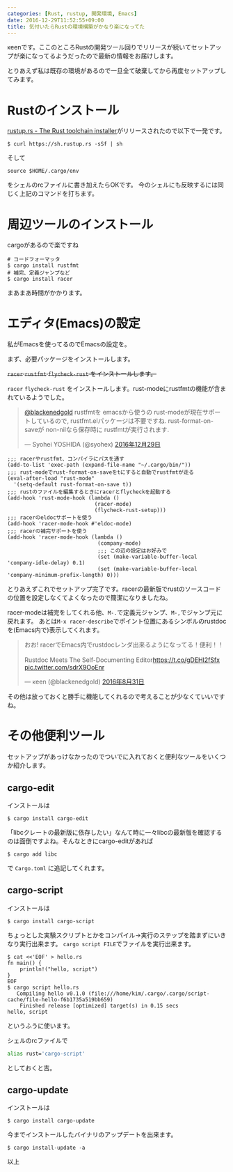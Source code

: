 ```yaml
---
categories: [Rust, rustup, 開発環境, Emacs]
date: 2016-12-29T11:52:55+09:00
title: 気付いたらRustの環境構築がかなり楽になってた
---
```


κeenです。ここのところRustの開発ツール回りでリリースが続いてセットアップが楽になってるようだったので最新の情報をお届けします。


<!--more-->

とりあえず私は既存の環境があるので一旦全て破棄してから再度セットアップしてみます。

# Rustのインストール

[rustup.rs - The Rust toolchain installer](https://rustup.rs/)がリリースされたので以下で一発です。

```
$ curl https://sh.rustup.rs -sSf | sh
```

そして

```shell
source $HOME/.cargo/env
```

をシェルのrcファイルに書き加えたらOKです。
今のシェルにも反映するには同じく上記のコマンドを打ちます。

# 周辺ツールのインストール

cargoがあるので楽ですね

```
# コードフォーマッタ
$ cargo install rustfmt
# 補完、定義ジャンプなど
$ cargo install racer
```

まあまあ時間がかかります。

# エディタ(Emacs)の設定
私がEmacsを使ってるのでEmacsの設定を。

まず、必要パッケージをインストールします。

~~`racer` `rustfmt` `flycheck-rust` をインストールします。~~

`racer` `flycheck-rust` をインストールします。rust-modeにrustfmtの機能が含まれているようでした。

<blockquote class="twitter-tweet" data-conversation="none" data-lang="ja"><p lang="ja" dir="ltr"><a href="https://twitter.com/blackenedgold">@blackenedgold</a> rustfmtを emacsから使うの rust-modeが現在サポートしているので, rustfmt.elパッケージは不要ですね. rust-format-on-saveが non-nilなら保存時に rustfmtが実行されます.</p>&mdash; Syohei YOSHIDA (@syohex) <a href="https://twitter.com/syohex/status/814354653672415232">2016年12月29日</a></blockquote>

``` emacs-lisp
;;; racerやrustfmt、コンパイラにパスを通す
(add-to-list 'exec-path (expand-file-name "~/.cargo/bin/"))
;;; rust-modeでrust-format-on-saveをtにすると自動でrustfmtが走る
(eval-after-load "rust-mode"
  '(setq-default rust-format-on-save t))
;;; rustのファイルを編集するときにracerとflycheckを起動する
(add-hook 'rust-mode-hook (lambda ()
                            (racer-mode)
                            (flycheck-rust-setup)))
;;; racerのeldocサポートを使う
(add-hook 'racer-mode-hook #'eldoc-mode)
;;; racerの補完サポートを使う
(add-hook 'racer-mode-hook (lambda ()
                             (company-mode)
                             ;;; この辺の設定はお好みで
                             (set (make-variable-buffer-local 'company-idle-delay) 0.1)
                             (set (make-variable-buffer-local 'company-minimum-prefix-length) 0)))
```

とりあえずこれでセットアップ完了です。racerの最新版でrustのソースコードの位置を設定しなくてよくなったので簡潔になりましたね。

racer-modeは補完をしてくれる他、`M-.`で定義元ジャンプ、`M-,`でジャンプ元に戻れます。
あとは`M-x racer-describe`でポイント位置にあるシンボルのrustdocを(Emacs内で)表示してくれます。

<blockquote class="twitter-tweet" data-lang="ja"><p lang="ja" dir="ltr">おお! racerでEmacs内でrustdocレンダ出来るようになってる！便利！！<br><br>Rustdoc Meets The Self-Documenting Editor<a href="https://t.co/gDEHl2fSfx">https://t.co/gDEHl2fSfx</a> <a href="https://t.co/sdrX9OoEnr">pic.twitter.com/sdrX9OoEnr</a></p>&mdash; κeen (@blackenedgold) <a href="https://twitter.com/blackenedgold/status/770796719185408000">2016年8月31日</a></blockquote>
<script async src="//platform.twitter.com/widgets.js" charset="utf-8"></script>

その他は放っておくと勝手に機能してくれるので考えることが少なくていいですね。


# その他便利ツール
セットアップがあっけなかったのでついでに入れておくと便利なツールをいくつか紹介します。

## cargo-edit
インストールは

```
$ cargo install cargo-edit
```

「libcクレートの最新版に依存したい」なんて時に一々libcの最新版を確認するのは面倒ですよね。そんなときにcargo-editがあれば

```
$ cargo add libc
```

で `Cargo.toml` に追記してくれます。

## cargo-script
インストールは

```
$ cargo install cargo-script
```

ちょっとした実験スクリプトとかをコンパイル→実行のステップを踏まずにいきなり実行出来ます。
`cargo script FILE`でファイルを実行出来ます。

```
$ cat <<'EOF' > hello.rs
fn main() {
    println!("hello, script")
}
EOF
$ cargo script hello.rs
   Compiling hello v0.1.0 (file:///home/kim/.cargo/.cargo/script-cache/file-hello-f6b1735a519bb659)
    Finished release [optimized] target(s) in 0.15 secs
hello, script
```

というふうに使います。

シェルのrcファイルで

```sh
alias rust='cargo-script'
```

としておくと吉。

## cargo-update
インストールは

```
$ cargo install cargo-update
```

今までインストールしたバイナリのアップデートを出来ます。

```
$ cargo install-update -a
```

以上
